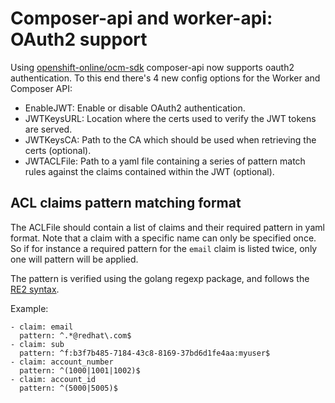 # Composer-api and worker-api: OAuth2 support

Using [openshift-online/ocm-sdk](https://github.com/openshift-online/ocm-sdk-go) composer-api now
supports oauth2 authentication. To this end there's 4 new config options for the Worker and Composer
API:

- EnableJWT:  Enable or disable OAuth2 authentication.
- JWTKeysURL: Location where the certs used to verify the JWT tokens are served.
- JWTKeysCA:  Path to the CA which should be used when retrieving the certs (optional).
- JWTACLFile: Path to a yaml file containing a series of pattern match rules against the claims
  contained within the JWT (optional).

## ACL claims pattern matching format

The ACLFile should contain a list of claims and their required pattern in yaml format. Note that a
claim with a specific name can only be specified once. So if for instance a required pattern for the
`email` claim is listed twice, only one will pattern will be applied.

The pattern is verified using the golang regexp package, and follows the [RE2
syntax](https://github.com/google/re2/wiki/Syntax).

Example:
```
- claim: email
  pattern: ^.*@redhat\.com$
- claim: sub
  pattern: ^f:b3f7b485-7184-43c8-8169-37bd6d1fe4aa:myuser$
- claim: account_number
  pattern: ^(1000|1001|1002)$
- claim: account_id
  pattern: ^(5000|5005)$
```
